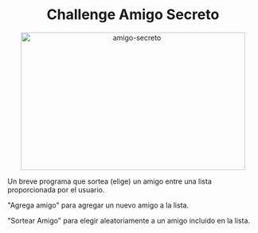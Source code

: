 <h1 align="center"> Challenge Amigo Secreto </h1>

<p align="center">
  <img width="450" height="277" alt="amigo-secreto" align="middle" src="https://github.com/user-attachments/assets/648e4f83-f61d-451c-90d6-7746c410f764"/>
</p>

<p> Un breve programa que sortea (elige) un amigo entre una lista proporcionada por el usuario. </p>

<p> "Agrega amigo" para agregar un nuevo amigo a la lista. </p>

<p> "Sortear Amigo" para elegir aleatoriamente a un amigo incluido en la lista. </p>
